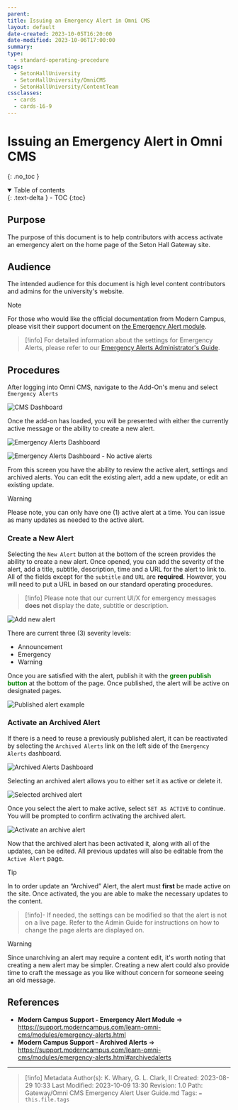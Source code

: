 ```yaml
---
parent: 
title: Issuing an Emergency Alert in Omni CMS
layout: default
date-created: 2023-10-05T16:20:00
date-modified: 2023-10-06T17:00:00
summary: 
type:
  - standard-operating-procedure
tags:
  - SetonHallUniversity
  - SetonHallUniversity/OmniCMS
  - SetonHallUniversity/ContentTeam
cssclasses:
  - cards
  - cards-16-9
---
```

 
# Issuing an Emergency Alert in Omni CMS

{: .no_toc }

<details open markdown="block">
  <summary>
    Table of contents
  </summary>
  {: .text-delta }
- TOC
{:toc}
</details>

## Purpose

The purpose of this document is to help contributors with access activate an emergency alert on the home page of the Seton Hall Gateway site.
## Audience

The intended audience for this document is high level content contributors and admins for the university's website.

> [!note]
> For those who would like the official documentation from Modern Campus, please visit their support document on [the Emergency Alert module](https://support.moderncampus.com/learn-omni-cms/modules/emergency-alerts.html).

> [!info] 
> For detailed information about the settings for Emergency Alerts, please refer to our [Emergency Alerts Administrator's Guide](https://studentshu.sharepoint.com/:w:/t/moderncampus/Ed30M0K0Sv9IrP9R29IZTSYBtx0alzPt7bwHCH2FjY1gUA?e=hllpBp).

## Procedures

After logging into Omni CMS, navigate to the Add-On's menu and select `Emergency Alerts` 

![CMS Dashboard](assets/omnicms-addons-emergency-alerts-20231005183003.png)

Once the add-on has loaded, you will be presented with either the currently active message or the ability to create a new alert.

![Emergency Alerts Dashboard](assets/omnicms-addons-emergency-alerts-active-20231005182704.png)

![Emergency Alerts Dashboard - No active alerts](assets/omnicms-addons-emergency-alerts-new-202310061530.png)

From this screen you have the ability to review the active alert, settings and archived alerts. You can edit the existing alert, add a new update, or edit an existing update. 

> [!warning]
> Please note, you can only have one (1) active alert at a time. You can issue as many updates as needed to the active alert.

### Create a New Alert

Selecting the `New Alert` button at the bottom of the screen provides the ability to create a new alert. Once opened, you can add the severity of the alert, add a title, subtitle, description, time and a URL for the alert to link to. All of the fields except for the `subtitle` and `URL` are **required**. However, you will need to put a URL in based on our standard operating procedures.

> [!info]
> Please note that our current UI/X for emergency messages **does not** display the date, subtitle or description.

![Add new alert](assets/omnicms-addons-emergency-alerts-add-alert-20231006163431.png)

There are current three (3) severity levels:

- Announcement
- Emergency
- Warning

Once you are satisfied with the alert, publish it with the <span style="color:green; font-weight:bold">green publish button</span> at the bottom of the page. Once published, the alert will be active on designated pages.

![Published alert example](assets/omnicms-addons-emergency-alerts-activated-20231009131024.png)

### Activate an Archived Alert

If there is a need to reuse a previously published alert, it can be reactivated by selecting the `Archived Alerts` link on the left side of the `Emergency Alerts` dashboard.

![Archived Alerts Dashboard](assets/omnicms-addons-emergency-alerts-archive-20231009125906.png)

Selecting an archived alert allows you to either set it as active or delete it. 

![Selected archived alert](assets/omnicms-addons-emergency-alerts-activate-20231009130431.png)

Once you select the alert to make active, select `SET AS ACTIVE` to continue. You will be prompted to confirm activating the archived alert.

![Activate an archive alert](assets/omnicms-addons-emergency-alerts-archive-activate-20231009130743.png)

Now that the archived alert has been activated it, along with all of the updates, can be edited. All previous updates will also be editable from the `Active Alert` page.

> [!tip] 
> In to order update an “Archived” Alert, the alert must **first** be made active on the site. Once activated, the you are able to make the necessary updates to the content.
> 
> > [!info]-
> > If needed, the settings can be modified so that the alert is not on a live page. Refer to the Admin Guide for instructions on how to change the page alerts are displayed on.

> [!warning]
> Since unarchiving an alert may require a content edit, it's worth noting that creating a new alert may be simpler. Creating a new alert could also provide time to craft the message as you like without concern for someone seeing an old message.

## References

- **Modern Campus Support - Emergency Alert Module** 
  =>  https://support.moderncampus.com/learn-omni-cms/modules/emergency-alerts.html
- **Modern Campus Support - Archived Alerts**
  => https://support.moderncampus.com/learn-omni-cms/modules/emergency-alerts.html#archivedalerts

--- 

> [!info] Metadata
> Author(s): K. Whary, G. L. Clark, II
> Created: 2023-08-29 10:33
> Last Modified: 2023-10-09 13:30
> Revision: 1.0
> Path: Gateway/Omni CMS Emergency Alert User Guide.md
> Tags: `= this.file.tags`
